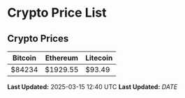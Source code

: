 # Crypto Price List

## Crypto Prices
| Bitcoin | Ethereum | Litecoin |
| ------- | -------- | -------- |
| $84234 | $1929.55 | $93.49 |
**Last Updated:** 2025-03-15 12:40 UTC
**Last Updated:** $DATE$
